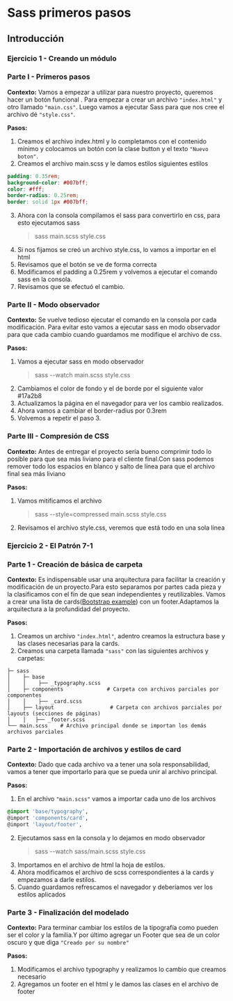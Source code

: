 # Sass primeros pasos

## Introducción

### Ejercicio 1 - Creando un módulo

### Parte I - Primeros pasos

**Contexto:**
Vamos a empezar a utilizar para nuestro proyecto, queremos hacer un botón funcional . Para empezar a crear un archivo `"index.html"` y otro llamado `"main.css"`. Luego vamos a ejecutar Sass para que nos cree el archivo dé `"style.css"`.

**Pasos:**

1. Creamos el archivo index.html y lo completamos con el contenido mínimo y colocamos un botón con la clase button y el texto `"Nuevo boton"`.
2. Creamos el archivo main.scss y le damos estilos siguientes estilos

```scss
padding: 0.35rem;
background-color: #007bff;
color: #fff;
border-radius: 0.25rem;
border: solid 1px #007bff;
```

3. Ahora con la consola compilamos el sass para convertirlo en css, para esto ejecutamos sass
   > sass main.scss style.css
4. Si nos fijamos se creó un archivo style.css, lo vamos a importar en el html
5. Revisamos que el botón se ve de forma correcta
6. Modificamos el padding a 0.25rem y volvemos a ejecutar el comando sass en la consola.
7. Revisamos que se efectuó el cambio.

### Parte II - Modo observador

**Contexto:**
Se vuelve tedioso ejecutar el comando en la consola por cada modificación.
Para evitar esto vamos a ejecutar sass en modo observador para que cada cambio cuando guardamos me modifique el archivo de css.

**Pasos:**

1. Vamos a ejecutar sass en modo observador
   > sass --watch main.scss style.css
2. Cambiamos el color de fondo y el de borde por el siguiente valor #17a2b8
3. Actualizamos la página en el navegador para ver los cambio realizados.
4. Ahora vamos a cambiar el border-radius por 0.3rem
5. Volvemos a repetir el paso 3.

### Parte III - Compresión de CSS

**Contexto:**
Antes de entregar el proyecto sería bueno comprimir todo lo posible para que sea más liviano para el cliente final.Con sass podemos remover todo los espacios en blanco y salto de línea para que el archivo final sea más liviano

**Pasos:**

1. Vamos mitificamos el archivo
   > sass --style=compressed main.scss style.css
2. Revisamos el archivo style.css, veremos que está todo en una sola linea

### Ejercicio 2 - El Patrón 7-1

### Parte 1 - Creación de básica de carpeta

**Contexto:**
Es indispensable usar una arquitectura para facilitar la creación y modificación de un proyecto.Para esto separamos por partes cada pieza y la clasificamos con el fin de que sean independientes y reutilizables.
Vamos a crear una lista de cards([Bootstrap example](https://getbootstrap.com/docs/4.5/examples/album/)) con un footer.Adaptamos la arquitectura a la profundidad del proyecto.

**Pasos:**

1. Creamos un archivo `"index.html"`, adentro creamos la estructura base y las clases necesarias para la cards.
2. Creamos una carpeta llamada `"sass"` con las siguientes archivos y carpetas:

```
├─ sass
│    ├─ base
│    │    ├── _typography.scss
│    ├─ components              # Carpeta con archivos parciales por componentes
│    │    ├── _card.scss
│    ├── layout                  # Carpeta con archivos parciales por layouts (secciones de páginas)
│    │   ├── _footer.scss
└── main.scss    # Archivo principal donde se importan los demás archivos parciales
```

### Parte 2 - Importación de archivos y estilos de card

**Contexto:**
Dado que cada archivo va a tener una sola responsabilidad, vamos a tener que importarlo para que se pueda unir al archivo principal.

**Pasos:**

1. En el archivo `"main.scss"` vamos a importar cada uno de los archivos

```scss
@import 'base/typography',
@import 'components/card',
@import 'layout/footer',
```

2. Ejecutamos sass en la consola y lo dejamos en modo observador
   > sass --watch sass/main.scss style.css
3. Importamos en el archivo de html la hoja de estilos.
4. Ahora modificamos el archivo de scss correspondientes a la cards y empezamos a darle estilos.
5. Cuando guardamos refrescamos el navegador y deberíamos ver los estilos aplicados

### Parte 3 - Finalización del modelado

**Contexto:**
Para terminar cambiar los estilos de la tipografía como pueden ser el color y la familia.Y por último agregar un Footer que sea de un color oscuro y que diga `"Creado por su nombre"`

**Pasos:**

1. Modificamos el archivo typography y realizamos lo cambio que creamos necesario
2. Agregamos un footer en el html y le damos las clases en el archivo de footer

